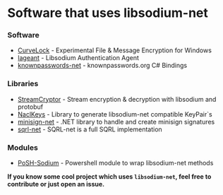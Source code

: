 # Software that uses libsodium-net

### Software

* [CurveLock](https://github.com/adamcaudill/CurveLock) - Experimental File & Message Encryption for Windows
* [lageant](https://github.com/bitbeans/lageant) - Libsodium Authentication Agent
* [knownpasswords-net](https://github.com/bitbeans/knownpasswords-net) - knownpasswords.org C# Bindings


### Libraries

* [StreamCryptor](https://github.com/bitbeans/StreamCryptor) - Stream encryption & decryption with libsodium and protobuf
* [NaclKeys](https://github.com/bitbeans/NaclKeys) - Library to generate libsodium-net compatible KeyPair`s
* [minisign-net](https://github.com/bitbeans/minisign-net) - .NET library to handle and create minisign signatures
* [sqrl-net](https://github.com/dchristensen/sqrl-net) - SQRL-net is a full SQRL implementation

### Modules
* [PoSH-Sodium](https://github.com/jamessantiago/PoSH-Sodium) - Powershell module to wrap libsodium-net methods

**If you know some cool project which uses `libsodium-net`, feel free to contribute or just open an issue.**
